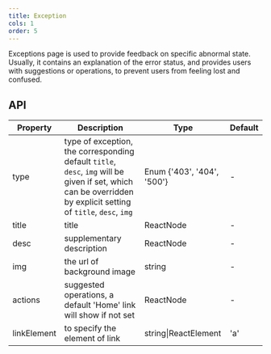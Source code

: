 ```yaml
---
title: Exception
cols: 1
order: 5
---
```


Exceptions page is used to provide feedback on specific abnormal state. Usually, it contains an explanation of the error status, and provides users with suggestions or operations, to prevent users from feeling lost and confused.

## API

| Property    | Description                                                                                                                                                     | Type                       | Default |
| ----------- | --------------------------------------------------------------------------------------------------------------------------------------------------------------- | -------------------------- | ------- |
| type        | type of exception, the corresponding default `title`, `desc`, `img` will be given if set, which can be overridden by explicit setting of `title`, `desc`, `img` | Enum {'403', '404', '500'} | -       |
| title       | title                                                                                                                                                           | ReactNode                  | -       |
| desc        | supplementary description                                                                                                                                       | ReactNode                  | -       |
| img         | the url of background image                                                                                                                                     | string                     | -       |
| actions     | suggested operations, a default 'Home' link will show if not set                                                                                                | ReactNode                  | -       |
| linkElement | to specify the element of link                                                                                                                                  | string\|ReactElement       | 'a'     |
